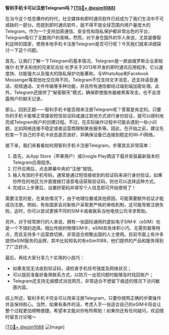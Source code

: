**智利手机卡可以注册Telegram吗？[[TG💪+ @esim1088](https://t.me/s/esim1088)]**

在当今这个信息爆炸的时代，社交媒体和即时通讯软件已经成为了我们生活中不可或缺的一部分。而提到即时通讯软件，就不得不提全球范围内用户量庞大的Telegram。作为一个支持加密通信、安全性和隐私保护都非常出色的平台，Telegram吸引了无数用户的青睐。然而，对于身在国外的华人来说，尤其是像智利这样的国家，使用本地手机卡注册Telegram是否可行呢？今天我们就来详细探讨一下这个问题。

首先，让我们了解一下Telegram的基本情况。Telegram是一款由俄罗斯企业家帕维尔·杜罗夫和他的兄弟尼古拉·杜罗夫于2013年开发的即时通讯应用程序。它以速度快、功能强大以及强大的隐私保护功能著称。与WhatsApp和Facebook Messenger等其他社交应用不同，Telegram不仅支持文字消息，还支持语音通话、视频通话、文件传输等多种功能，并且所有通信都经过端到端加密处理。此外，Telegram还提供了“秘密聊天”模式，确保即使服务器被黑客攻击，也不会泄露用户的聊天记录。

那么，回到正题——智利手机卡能否用来注册Telegram呢？答案是肯定的。只要你的手机卡能够正常接收短信验证码或通过其他方式进行身份验证，就可以顺利地完成Telegram账户的创建过程。不过，在实际操作过程中可能会遇到一些小问题，比如网络连接不稳定或者运营商限制某些服务等。因此，在开始之前，建议先检查一下自己的手机卡状态是否良好，并确保设备已连接到稳定的Wi-Fi网络。

接下来，我们来看看如何用智利手机卡注册Telegram。步骤其实非常简单：

1. 首先，从App Store（苹果用户）或Google Play商店下载并安装最新版本的Telegram应用程序。
2. 打开应用后，点击屏幕中央的“注册”按钮。
3. 输入有效的手机号码，通常是通过短信接收到的验证码来进行身份验证。如果你所在的地区允许直接拨打语音电话获取验证码，则也可以选择这种方式。
4. 完成以上步骤后，设置好密码并填写个人信息即可开始使用了！

需要注意的是，在某些情况下，由于地理位置或其他原因，可能需要额外验证才能成功注册。例如，有些国家会对新账户采取更严格的审核机制，这可能导致注册失败。这时，你可以尝试更换不同的SIM卡或者联系当地电信公司寻求帮助。

另外，对于经常旅行的人来说，拥有一张国际通用的虚拟电子SIM卡（eSIM）也是一个不错的选择。相比传统的物理SIM卡，eSIM具有体积小巧、无需剪裁等特点，而且支持多个运营商切换，非常适合频繁出国的人士使用。目前市面上有许多提供eSIM服务的品牌，其中比较知名的有eSim1088，他们提供的产品和服务得到了广泛好评。

最后，再给大家分享几个实用的小技巧：
- 如果发现无法收到验证码，请检查手机信号强度及网络状况；
- 可以提前准备好备用联系方式，以防万一出现问题时能够及时找回账户；
- Telegram还支持无痕模式浏览网页，非常适合不想留下痕迹的情况下访问敏感内容。

综上所述，智利手机卡完全可以用来注册Telegram，只要你按照正确的步骤操作并且保持耐心。当然，如果有条件的话，考虑入手一张适合自己的eSIM卡将会让整个过程更加顺畅便捷。希望本文能对你有所帮助！如果你还有任何疑问，欢迎随时留言讨论哦～

[[TG💪+ @esim1088](https://t.me/s/esim1088) ![Image](https://i.postimg.cc/4NQfJmqS/Snipaste-2025-05-13-00-14-12.png)]
